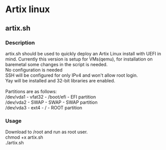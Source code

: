 # Artix linux
## artix.sh
### Description
artix.sh should be used to quickly deploy an Artix Linux install with UEFI in mind. Currently this version is setup for VMs(qemu), for installation on baremetal some changes in the script is needed. \
No configuration is needed \
SSH will be configured for only IPv4 and won't allow root login. \
Yay will be installed and 32-bit libraries are enabled. \
\
Partitions are as follows: \
/dev/vda1 - vfat32 - /boot/efi - EFI partition \
/dev/vda2 - SWAP - SWAP - SWAP partition \
/dev/vda3 - ext4 - / - ROOT partition
### Usage
Download to /root and run as root user. \
chmod +x artix.sh \
./artix.sh
